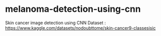 # melanoma-detection-using-cnn
Skin cancer image detection using CNN
Dataset : https://www.kaggle.com/datasets/nodoubttome/skin-cancer9-classesisic
